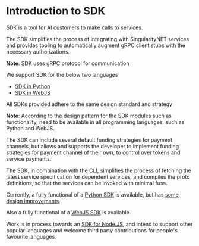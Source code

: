 # Introduction to SDK

SDK is a tool for AI customers to make calls to services.

The SDK simplifies the process of integrating with SingularityNET services and
provides tooling to automatically augment gRPC client stubs with the necessary
authorizations.

**Note**:  SDK uses gRPC protocol for communication 

We support SDK for the below two languages 

- [SDK in Python](/docs/products/DecentralizedAIPlatform/SDK/PythonSDK/getting-started-guide/)
- [SDK in WebJS](/docs/products/DecentralizedAIPlatform/SDK/JavascriptSDKs/WebJsSDK/getting-started-guide/)

All SDKs provided adhere to the same design standard and strategy

**Note**:  According  to the design pattern for the SDK modules such as
functionality, need to be available in all programming languages, such as
Python and WebJS. 

The SDK can include several default funding strategies for payment channels,
but allows and supports the developer to implement funding strategies for
payment channel of their own, to control over tokens and service payments.

The SDK, in combination with the CLI, simplifies the process of fetching the
latest service specification for dependent services, and compiles the proto
definitions, so that the services can be invoked with minimal fuss.

Currently, a fully functional of a [Python SDK](https://github.com/singnet/snet-sdk-python) is available, but has 
[some design improvements](https://github.com/singnet/snet-sdk-python/issues/16).

Also a fully functional of a [WebJS SDK](https://github.com/singnet/snet-sdk-js/tree/master/packages/web) is available. 

Work is in process towards an [SDK for Node.JS](https://github.com/singnet/snet-sdk-js/tree/master/packages/nodejs), 
and intend to support other popular languages and welcome third party contributions for people's favourite languages.
